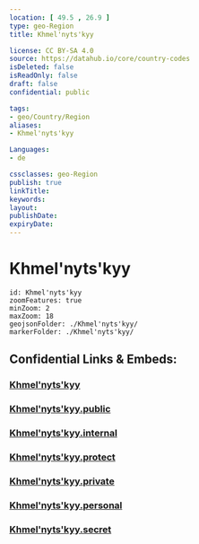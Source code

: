 ```yaml
---
location: [ 49.5 , 26.9 ] 
type: geo-Region
title: Khmel'nyts'kyy

license: CC BY-SA 4.0
source: https://datahub.io/core/country-codes
isDeleted: false
isReadOnly: false
draft: false
confidential: public

tags:
- geo/Country/Region
aliases:
- Khmel'nyts'kyy

Languages:
- de

cssclasses: geo-Region
publish: true
linkTitle: 
keywords: 
layout: 
publishDate: 
expiryDate: 
---
```


# Khmel'nyts'kyy

```leaflet
id: Khmel'nyts'kyy
zoomFeatures: true 
minZoom: 2 
maxZoom: 18
geojsonFolder: ./Khmel'nyts'kyy/
markerFolder: ./Khmel'nyts'kyy/
```


## Confidential Links & Embeds: 

### [Khmel'nyts'kyy](/_Standards/Earth/Continent/Europe/Europe~East/Ukraine/Regions~Ukraine/Khmel'nyts'kyy.md) 

### [Khmel'nyts'kyy.public](/_public/Earth/Continent/Europe/Europe~East/Ukraine/Regions~Ukraine/Khmel'nyts'kyy.public.md) 

### [Khmel'nyts'kyy.internal](/_internal/Earth/Continent/Europe/Europe~East/Ukraine/Regions~Ukraine/Khmel'nyts'kyy.internal.md) 

### [Khmel'nyts'kyy.protect](/_protect/Earth/Continent/Europe/Europe~East/Ukraine/Regions~Ukraine/Khmel'nyts'kyy.protect.md) 

### [Khmel'nyts'kyy.private](/_private/Earth/Continent/Europe/Europe~East/Ukraine/Regions~Ukraine/Khmel'nyts'kyy.private.md) 

### [Khmel'nyts'kyy.personal](/_personal/Earth/Continent/Europe/Europe~East/Ukraine/Regions~Ukraine/Khmel'nyts'kyy.personal.md) 

### [Khmel'nyts'kyy.secret](/_secret/Earth/Continent/Europe/Europe~East/Ukraine/Regions~Ukraine/Khmel'nyts'kyy.secret.md)

